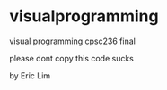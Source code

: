 # visualprogramming
visual programming cpsc236 final

please dont copy this code sucks

by Eric Lim
